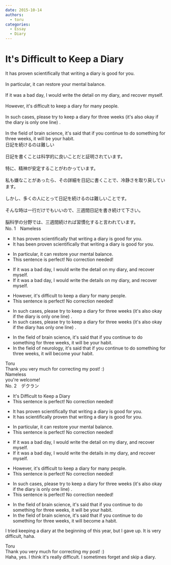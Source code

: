 ```yaml
---
date: 2015-10-14
authors:
  - toru
categories:
  - Essay
  - Diary
---
```


<h1 id="subject_show">It's Difficult to Keep a Diary</h1>
<div class="date" hidden>Oct 14, 2015 14:40</div>
<div id="post"><div id="body_show_ori">
It has proven scientifically that writing a diary is good for you.<br/><br/>In particular, it can restore your mental balance.<br/><br/>If it was a bad day, I would write the detail on my diary, and recover myself.<br/><br/>However, it's difficult to keep a diary for many people.<br/><br/>In such cases, please try to keep a diary for three weeks (it's also okay if the diary is only one line) .<br/><br/>In the field of brain science, it's said that if you continue to do something for three weeks, it will be your habit.
</div></div>

<!-- more -->

<div id="post_ja"><div id="body_show_mo">
日記を続けるのは難しい<br/><br/>日記を書くことは科学的に良いことだと証明されています。<br/><br/>特に、精神が安定することがわかっています。<br/><br/>私も嫌なことがあったら、その詳細を日記に書くことで、冷静さを取り戻しています。<br/><br/>しかし、多くの人にとって日記を続けるのは難しいことです。<br/><br/>そんな時は一行だけでもいいので、三週間日記を書き続けて下さい。<br/><br/>脳科学の分野では、三週間続ければ習慣化すると言われています。
</div></div>
<div id="block"><div class="first_name"> No. 1　<span class="just_name">Nameless</span></div><div id="block2">
<ul class="correction_field">
<li class="incorrect">It has proven scientifically that writing a diary is good for you.</li>
<li class="corrected correct">
It has been proven scientifically that writing a diary is good for you.
</li>
</ul>
<ul class="correction_field">
<li class="incorrect">In particular, it can restore your mental balance.</li>
<li class="corrected perfect">This sentence is perfect! No correction needed!</li>
</ul>
<ul class="correction_field">
<li class="incorrect">If it was a bad day, I would write the detail on my diary, and recover myself.</li>
<li class="corrected correct">
If it was a bad day, I would write the <span class="f_red">details</span> on my diary, and recover myself.
</li>
</ul>
<ul class="correction_field">
<li class="incorrect">However, it's difficult to keep a diary for many people.</li>
<li class="corrected perfect">This sentence is perfect! No correction needed!</li>
</ul>
<ul class="correction_field">
<li class="incorrect">In such cases, please try to keep a diary for three weeks (it's also okay if the diary is only one line) .</li>
<li class="corrected correct">
In such cases, please try to keep a diary for three weeks (it's also okay if the diary<span class="f_blue"> has</span> only one line) .
</li>
</ul>
<ul class="correction_field">
<li class="incorrect">In the field of brain science, it's said that if you continue to do something for three weeks, it will be your habit.</li>
<li class="corrected correct">
In the field of <span class="f_red">neurology</span>, it's said that if you continue to do something for three weeks, it will <span class="f_red">become</span> your habit.
</li>
</ul>
</div><div class="name"><span class="just_name">Toru</span><br>
Thank you very much for correcting my post! :)
</div>
<div class="name"><span class="just_name">Nameless</span><br>
you're welcome!<br/>
</div>
</div>
<div id="block"><div class="first_name"> No. 2　<span class="just_name">デクラン</span></div><div id="block2">
<ul class="correction_field">
<li class="incorrect">It's Difficult to Keep a Diary</li>
<li class="corrected perfect">This sentence is perfect! No correction needed!</li>
</ul>
<ul class="correction_field">
<li class="incorrect">It has proven scientifically that writing a diary is good for you.</li>
<li class="corrected correct">
It has <span class="f_blue">scientifically proven</span> that writing a diary is good for you.
</li>
</ul>
<ul class="correction_field">
<li class="incorrect">In particular, it can restore your mental balance.</li>
<li class="corrected perfect">This sentence is perfect! No correction needed!</li>
</ul>
<ul class="correction_field">
<li class="incorrect">If it was a bad day, I would write the detail on my diary, and recover myself.</li>
<li class="corrected correct">
If it was a bad day, I would write the detail<span class="f_red">s</span> <span class="f_red">in</span> my diary, and recover myself.
</li>
</ul>
<ul class="correction_field">
<li class="incorrect">However, it's difficult to keep a diary for many people.</li>
<li class="corrected perfect">This sentence is perfect! No correction needed!</li>
</ul>
<ul class="correction_field">
<li class="incorrect">In such cases, please try to keep a diary for three weeks (it's also okay if the diary is only one line) .</li>
<li class="corrected perfect">This sentence is perfect! No correction needed!</li>
</ul>
<ul class="correction_field">
<li class="incorrect">In the field of brain science, it's said that if you continue to do something for three weeks, it will be your habit.</li>
<li class="corrected correct">
In the field of brain science, it's said that if you continue to do something for three weeks, it will <span class="f_red">become a</span> habit.
</li>
</ul>
<p class="comment_small">
 I tried keeping a diary at the beginning of this year, but I gave up. It is very difficult, haha.
</p>

</div><div class="name"><span class="just_name">Toru</span><br>
Thank you very much for correcting my post! :)<br/>Haha, yes. I think it's really difficult. I sometimes forget and skip a diary.
</div>
</div>
